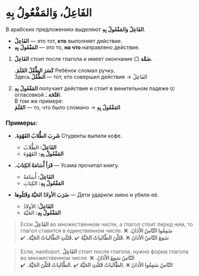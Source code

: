 ﻿# الفَاعِلُ، وَالمَفْعُولُ بِهِ

В арабских предложениях выделяют **الفَاعِلُ وَالمَفْعُولُ بِهِ**.
- **الفَاعِلُ** — это тот, **кто** выполняет действие.  
- **المَفْعُولُ بِهِ** — это то, **на что** направлено действие.

1.  **الفَاعِلُ** стоит после глагола и имеет окончание **ضَمَّة** (ـُ).  

    **.كَسَرَ الطِّفْلُ القَلَمَ**
    Ребёнок сломал ручку.  
    Здесь **الطِّفْلُ** — тот, кто совершил действие → الفَاعِلُ
    
2.  **المَفْعُولُ بِهِ** получает действие и стоит в винительном падеже (с огласовкой **فَتْحَة** ـَ).  
    В том же примере:  
    **القَلَمَ** — то, что было сломано → **المَفْعُولُ بِهِ**
    

### Примеры:

-   **.شَرِبَ الطُّلابُ القَهْوَةَ**
Студенты выпили кофе.
    -   **الفَاعِلُ:** الطُّلابُ
    -  **المَفْعُولُ بِهِ:** القَهْوَةَ
        
-   **.قَرَأَ أُسَامَةُ الكِتابَ** — Усама прочитал книгу.
     -   **الفَاعِلُ:** أُسَامَةُ
    -  **المَفْعُولُ بِهِ:** الكِتابَ
        
-   **ضَرَبَ الأولادُ الحَيَّةَ وَقَتَلُوها** — Дети ударили змею и убили её.
	  -   **الفَاعِلُ:** الأولادُ
    -  **المَفْعُولُ بِهِ:** الحَيَّةَ



> Если **الفَاعِلُ** во множественном числе, а глагол стоит перед ним, то глагол ставится в единственном числе. 
> ❌ **.سَمِعُوا النّاسُ الأذانَ**  
> ✔️ **.سَمِعَ النّاسُ الأذانَ**
>  ❌ **.قَتَلْنَ الطّالباتُ الحَيَّةَ** 
>   ✔️ **.قَتَلَتِ الطّالباتُ الحَيَّةَ** 

> Если, наоборот, **الفَاعِلُ** стоит после глагола, нужна форма глагола во множественном числе.
> ❌ **.النّاسُ سَمِعَ الأذانَ**  
> ✔️ **.النّاسُ سَمِعُوا  الأذانَ** 
>❌ **.الطّالباتُ قَتَلَتِ الحَيَّةَ** 
> ✔️ **.الطّالباتُ قَتَلْنَ الحَيَّةَ**

        
